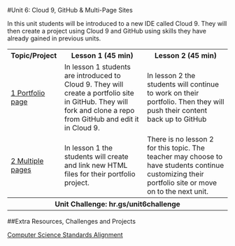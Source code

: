 #Unit 6: Cloud 9, GitHub & Multi-Page Sites 

In this unit students will be introduced to a new IDE called Cloud 9. They will then create a project using Cloud 9 and GitHub using skills they have already gained in previous units.

<table>
<tr>
	<th align="left">Topic/Project</th>
	<th>Lesson 1 (45 min)</th>
	<th>Lesson 2 (45 min)</th>
</tr>
<tr>
	<td align="left"> <a href="topics/topic1">1 Portfolio page</a> </td>
	<td>In lesson 1 students are introduced to Cloud 9. They will create a portfolio site in GitHub. They will fork and clone a repo from GitHub and edit it in Cloud 9. </td>
	<td>In lesson 2 the students will continue to work on their portfolio. Then they will push their content back up to GitHub</td>
</tr>
<tr>
	<td align="left"> <a href="topics/topic2">2 Multiple pages </a> </td>
	<td>In lesson 1 the students will create and link new HTML files for their portfolio project. </td>
	<td>There is no lesson 2 for this topic. The teacher may choose to have students continue customizing their portfolio site or move on to the next unit. </td>
</tr>
<tr>
	<th align="center" colspan="3">Unit Challenge: hr.gs/unit6challenge </th>
</tr>


</table>


##Extra Resources, Challenges and Projects


[Computer Science Standards Alignment](csStandards.md)



